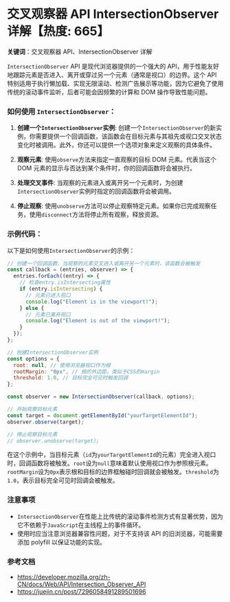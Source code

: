 # 交叉观察器 API IntersectionObserver 详解【热度: 665】

**关键词**：交叉观察器 API、IntersectionObserver 详解

`IntersectionObserver` API 是现代浏览器提供的一个强大的 API，用于性能友好地跟踪元素是否进入、离开或穿过另一个元素（通常是视口）的边界。这个 API 特别适用于执行懒加载、实现无限滚动、检测广告展示等功能，因为它避免了使用传统的滚动事件监听，后者可能会因频繁的计算和 DOM 操作导致性能问题。

### 如何使用 `IntersectionObserver`：

1. **创建一个`IntersectionObserver`实例**:
   创建一个`IntersectionObserver`的新实例，你需要提供一个回调函数，该函数会在目标元素与其祖先或视口交叉状态变化时被调用。此外，你还可以提供一个选项对象来定义观察的具体条件。

2. **观察元素**:
   使用`observe`方法来指定一直观察的目标 DOM 元素。代表当这个 DOM 元素的显示与否达到某个条件时，你的回调函数将会被执行。

3. **处理交叉事件**:
   当观察的元素进入或离开另一个元素时，为创建`IntersectionObserver`实例时指定的回调函数将会被调用。

4. **停止观察**:
   使用`unobserve`方法可以停止观察特定元素。如果你已完成观察任务，使用`disconnect`方法将停止所有观察，释放资源。

### 示例代码：

以下是如何使用`IntersectionObserver`的示例：

```javascript
// 创建一个回调函数，当观察的元素交叉进入或离开另一个元素时，该函数会被触发
const callback = (entries, observer) => {
  entries.forEach((entry) => {
    // 检查entry.isIntersecting属性
    if (entry.isIntersecting) {
      // 元素已进入视口
      console.log("Element is in the viewport!");
    } else {
      // 元素已离开视口
      console.log("Element is out of the viewport!");
    }
  });
};

// 创建IntersectionObserver实例
const options = {
  root: null, // 使用浏览器视口作为根
  rootMargin: "0px", // 根的外边距，类似于CSS的margin
  threshold: 1.0, // 目标完全可见时触发回调
};

const observer = new IntersectionObserver(callback, options);

// 开始观察目标元素
const target = document.getElementById("yourTargetElementId");
observer.observe(target);

// 停止观察目标元素
// observer.unobserve(target);
```

在这个示例中，当目标元素（`id`为`yourTargetElementId`的元素）完全进入视口时，回调函数将被触发。`root`设为`null`意味着默认使用视口作为参照根元素。`rootMargin`设为`0px`表示根和目标的边界框触碰时回调就会被触发。`threshold`为`1.0`，表示目标完全可见时回调会被触发。

### 注意事项

- `IntersectionObserver`在性能上比传统的滚动事件检测方式有显著优势，因为它不依赖于`JavaScript`在主线程上的事件循环。
- 使用时应当注意浏览器兼容性问题，对于不支持该 API 的旧浏览器，可能需要添加 polyfill 以保证功能的实现。

### 参考文档

- https://developer.mozilla.org/zh-CN/docs/Web/API/Intersection_Observer_API
- https://juejin.cn/post/7296058491289501696